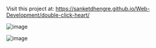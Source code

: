 Visit this project at:  https://sanketdhengre.github.io/Web-Development/double-click-heart/


![image](https://github.com/SanketDhengre/Web-Development/assets/83276393/9eda8f49-c0a6-4884-b53b-6fa5588bf579)


![image](https://github.com/SanketDhengre/Web-Development/assets/83276393/457bf509-e587-4a80-a674-ae52c1067c81)

